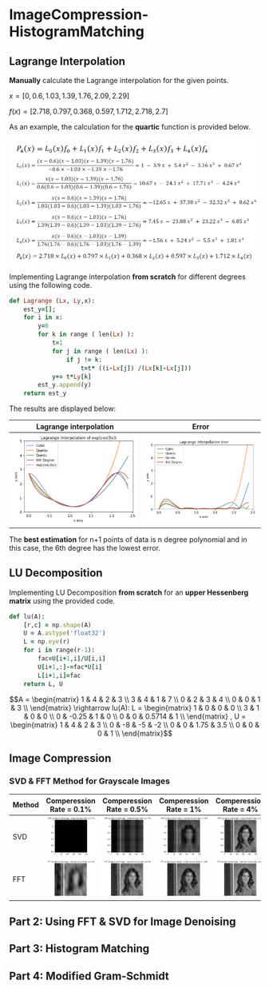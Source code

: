 # ImageCompression-HistogramMatching
## Lagrange Interpolation
**Manually** calculate the Lagrange interpolation for the given points.

$x = [0,0.6,1.03,1.39,1.76,2.09,2.29]$

$f(x) = [2.718,0.797,0.368,0.597,1.712,2.718,2.7]$

As an example, the calculation for the **quartic** function is provided below.

<img src="/readme_images/p4.jpg">

Implementing Lagrange interpolation **from scratch** for different degrees using the following code.
```ruby
def Lagrange (Lx, Ly,x):
	est_y=[];
	for i in x:
		y=0
		for k in range ( len(Lx) ):
			t=1
			for j in range ( len(Lx) ):
				if j != k:
					t=t* ((i-Lx[j]) /(Lx[k]-Lx[j]))
			y+= t*Ly[k]
		est_y.append(y)
	return est_y
```
The results are displayed below:

| Lagrange interpolation | Error |
| --- | --- |
| <img src="/readme_images/lagr_result.png"> | <img src="/readme_images/error.png"> |

The **best estimation** for n+1 points of data is n degree polynomial and in this case, the 6th degree has the lowest error.
## LU Decomposition
Implementing LU Decomposition **from scratch** for an **upper Hessenberg matrix** using the provided code.
```ruby
def lu(A):
	[r,c] = np.shape(A)
	U = A.astype('float32')
	L = np.eye(r)
	for i in range(r-1):
		fac=U[i+1,i]/U[i,i]
		U[i+1,:]-=fac*U[i]
		L[i+1,i]=fac
	return L, U
```
$$A =
\begin{matrix}
1 & 4 & 2 & 3 \\
3 & 4 & 1 & 7 \\
0 & 2 & 3 & 4 \\
0 & 0 & 1 & 3 \\
\end{matrix}
\rightarrow lu(A): L = \begin{matrix}
1 & 0 & 0 & 0 \\
3 & 1 & 0 & 0 \\
0 & -0.25 & 1 & 0 \\
0 & 0 & 0.5714 & 1 \\
\end{matrix} ,  U = \begin{matrix}
1 & 4 & 2 & 3 \\
0 & -8 & -5 & -2 \\
0 & 0 & 1.75 & 3.5 \\
0 & 0 & 0 & 1 \\
\end{matrix}$$
## Image Compression
### SVD & FFT Method for Grayscale Images
| Method | Comperession Rate = 0.1% | Comperession Rate = 0.5% | Comperession Rate = 1% | Comperession Rate = 4% | Comperession Rate = 8% | Comperession Rate = 10%| Comperession Rate = 12% |
| --- | --- | --- | --- | --- | --- | --- | --- |
| SVD | <img src="/readme_images/s1.png"> | <img src="/readme_images/s2.png"> | <img src="/readme_images/s3.png"> | <img src="/readme_images/s4.png"> | <img src="/readme_images/s5.png"> | <img src="/readme_images/s6.png"> | <img src="/readme_images/s7.png"> |
| FFT | <img src="/readme_images/f1.png"> | <img src="/readme_images/f2.png"> | <img src="/readme_images/f3.png"> | <img src="/readme_images/f4.png"> | <img src="/readme_images/f5.png"> | <img src="/readme_images/f6.png"> | <img src="/readme_images/f7.png"> |

<h2> Part 2: Using FFT & SVD for Image Denoising </h2>
<h2> Part 3: Histogram Matching </h2>
<h2> Part 4: Modified Gram-Schmidt </h2>
